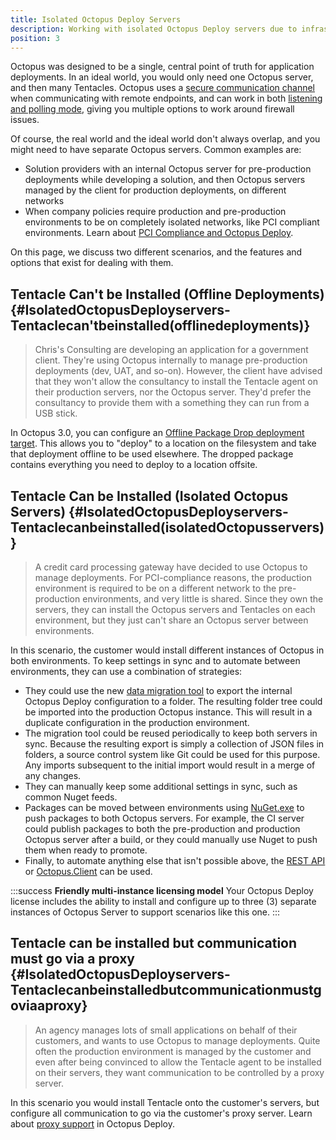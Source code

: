 ```yaml
---
title: Isolated Octopus Deploy Servers
description: Working with isolated Octopus Deploy servers due to infrastructure or governance requirements.
position: 3
---
```


Octopus was designed to be a single, central point of truth for application deployments. In an ideal world, you would only need one Octopus server, and then many Tentacles. Octopus uses a [secure communication channel](/docs/administration/octopus-tentacle-communication/index.md) when communicating with remote endpoints, and can work in both [listening and polling mode](/docs/infrastructure/windows-targets/index.md), giving you multiple options to work around firewall issues.

Of course, the real world and the ideal world don't always overlap, and you might need to have separate Octopus servers. Common examples are:

- Solution providers with an internal Octopus server for pre-production deployments while developing a solution, and then Octopus servers managed by the client for production deployments, on different networks
- When company policies require production and pre-production environments to be on completely isolated networks, like PCI compliant environments. Learn about [PCI Compliance and Octopus Deploy](/docs/administration/pci-compliance-and-octopus-deploy.md).

On this page, we discuss two different scenarios, and the features and options that exist for dealing with them.

## Tentacle Can't be Installed (Offline Deployments) {#IsolatedOctopusDeployservers-Tentaclecan&#39;tbeinstalled(offlinedeployments)}

> Chris's Consulting are developing an application for a government client. They're using Octopus internally to manage pre-production deployments (dev, UAT, and so-on). However, the client have advised that they won't allow the consultancy to install the Tentacle agent on their production servers, nor the Octopus server. They'd prefer the consultancy to provide them with a something they can run from a USB stick.

In Octopus 3.0, you can configure an [Offline Package Drop deployment target](/docs/infrastructure/offline-package-drop.md). This allows you to "deploy" to a location on the filesystem and take that deployment offline to be used elsewhere. The dropped package contains everything you need to deploy to a location offsite.

## Tentacle Can be Installed (Isolated Octopus Servers) {#IsolatedOctopusDeployservers-Tentaclecanbeinstalled(isolatedOctopusservers)}

> A credit card processing gateway have decided to use Octopus to manage deployments. For PCI-compliance reasons, the production environment is required to be on a different network to the pre-production environments, and very little is shared. Since they own the servers, they can install the Octopus servers and Tentacles on each environment, but they just can't share an Octopus server between environments.

In this scenario, the customer would install different instances of Octopus in both environments. To keep settings in sync and to automate between environments, they can use a combination of strategies:

- They could use the new [data migration tool](/docs/administration/data-migration.md) to export the internal Octopus Deploy configuration to a folder. The resulting folder tree could be imported into the production Octopus instance. This will result in a duplicate configuration in the production environment.
- The migration tool could be reused periodically to keep both servers in sync. Because the resulting export is simply a collection of JSON files in folders, a source control system like Git could be used for this purpose. Any imports subsequent to the initial import would result in a merge of any changes.
- They can manually keep some additional settings in sync, such as common Nuget feeds.
- Packages can be moved between environments using [NuGet.exe](http://docs.nuget.org/docs/reference/command-line-reference) to push packages to both Octopus servers. For example, the CI server could publish packages to both the pre-production and production Octopus server after a build, or they could manually use Nuget to push them when ready to promote.
- Finally, to automate anything else that isn't possible above, the [REST API](/docs/api-and-integration/api/index.md) or [Octopus.Client](/docs/api-and-integration/octopus.client.md) can be used.

:::success
**Friendly multi-instance licensing model**
Your Octopus Deploy license includes the ability to install and configure up to three (3) separate instances of Octopus Server to support scenarios like this one.
:::

## Tentacle can be installed but communication must go via a proxy {#IsolatedOctopusDeployservers-Tentaclecanbeinstalledbutcommunicationmustgoviaaproxy}

> An agency manages lots of small applications on behalf of their customers, and wants to use Octopus to manage deployments. Quite often the production environment is managed by the customer and even after being convinced to allow the Tentacle agent to be installed on their servers, they want communication to be controlled by a proxy server.

In this scenario you would install Tentacle onto the customer's servers, but configure all communication to go via the customer's proxy server. Learn about [proxy support](/docs/infrastructure/windows-targets/proxy-support.md) in Octopus Deploy.
